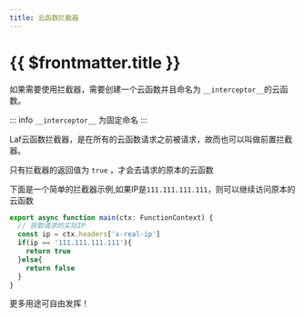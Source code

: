 ```yaml
---
title: 云函数拦截器
---
```


# {{ $frontmatter.title }}

如果需要使用拦截器，需要创建一个云函数并且命名为 `__interceptor__`的云函数。

::: info
`__interceptor__` 为固定命名
:::

Laf云函数拦截器，是在所有的云函数请求之前被请求，故而也可以叫做前置拦截器。

只有拦截器的返回值为 `true` ，才会去请求的原本的云函数

下面是一个简单的拦截器示例,如果IP是`111.111.111.111`，则可以继续访问原本的云函数

```typescript
export async function main(ctx: FunctionContext) {
  // 获取请求的实际IP
  const ip = ctx.headers['x-real-ip']
  if(ip == '111.111.111.111'){
    return true
  }else{
    return false
  }
}
```

更多用途可自由发挥！
